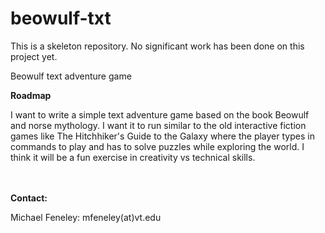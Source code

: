 # beowulf-txt

This is a skeleton repository. No significant work has been done on this project yet.

Beowulf text adventure game

<b>Roadmap</b>

I want to write a simple text adventure game based on the book Beowulf and norse mythology. I want it to run similar to the old interactive fiction games like The Hitchhiker's Guide to the Galaxy where the player types in commands to play and has to solve puzzles while exploring the world. I think it will be a fun exercise in creativity vs technical skills.


<br>
<br>
<b>Contact:</b>

Michael Feneley: mfeneley(at)vt.edu
